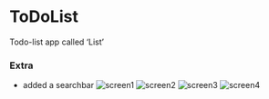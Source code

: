 # ToDoList
Todo-list app called ‘List’

### Extra
- added a searchbar
![screen1](naam2.png)
![screen2](naam3.png)
![screen3](naam4.png)
![screen4](naam5.png)
